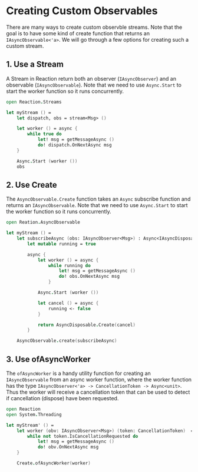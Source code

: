 # Creating Custom Observables

There are many ways to create custom observble streams. Note that the goal is to have some kind of
create function that returns an `IAsyncObservable<'a>`. We will go through a few options for
creating such a custom stream.

## 1. Use a Stream

A Stream in Reaction return both an observer (`IAsyncObserver`) and an observable (`IAsyncObservable`). Note that
we need to use `Async.Start` to start the worker function so it runs concurrently.

```fs
open Reaction.Streams

let myStream () =
    let dispatch, obs = stream<Msg> ()

    let worker () = async {
        while true do
            let! msg = getMessageAsync ()
            do! dispatch.OnNextAsync msg
    }

    Async.Start (worker ())
    obs
```

## 2. Use Create

The `AsyncObservable.Create` function takes an `Async` subscribe function and returns an `IAsyncObservable`. Note that
we need to use `Async.Start` to start the worker function so it runs concurrently.

```fs
open Reation.AsyncObservable

let myStream () =
    let subscribeAsync (obs: IAsyncObserver<Msg>) : Async<IAsyncDisposable> =
        let mutable running = true

        async {
            let worker () = async {
                while running do
                    let! msg = getMessageAsync ()
                    do! obs.OnNextAsync msg
                }

            Async.Start (worker ())

            let cancel () = async {
                running <- false
            }

            return AsyncDisposable.Create(cancel)
        }

    AsyncObservable.create(subscribeAsync)
```

## 3. Use ofAsyncWorker

The `ofAsyncWorker` is a handy utility function for creating an `IAsyncObservable` from
an async worker function, where the worker function has the type
`IAsyncObserver<'a> -> CancellationToken -> Async<unit>`. Thus the worker will receive a cancellation token
that can be used to detect if cancellation (dispose) have been requested.

```fs
open Reaction
open System.Threading

let myStream' () =
    let worker (obv: IAsyncObserver<Msg>) (token: CancellationToken)  = async {
        while not token.IsCancellationRequested do
            let! msg = getMessageAsync ()
            do! obv.OnNextAsync msg
    }

    Create.ofAsyncWorker(worker)
```
